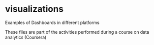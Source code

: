 # visualizations
Examples of Dashboards in different platforms

These files are part of the activities performed during a course on data analytics (Coursera)
